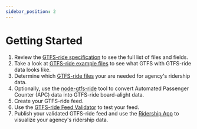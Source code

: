 ```yaml
---
sidebar_position: 2
---
```


# Getting Started

1. Review the [GTFS-ride specification](http://spec.gtfsride.org) to see the full list of files and fields.
2. Take a look at [GTFS-ride example files](https://github.com/ODOT-PTS/GTFS-ride/tree/master/spec/en/examples) to see what GTFS with GTFS-ride data looks like.
3. Determine which [GTFS-ride files](/docs/files) your are needed for agency's ridership data.
4. Optionally, use the [node-gtfs-ride](https://github.com/ODOT-PTS/node-gtfs-ride) tool to convert Automated Passenger Counter (APC) data into GTFS-ride board-alight data.
5. Create your GTFS-ride feed.
6. Use the [GTFS-ride Feed Validator](https://github.com/ODOT-PTS/gtfs-ride-validator) to test your feed.
7. Publish your validated GTFS-ride feed and use the [Ridership App](https://github.com/ODOT-PTS/ridership-app) to visualize your agency's ridership data.
